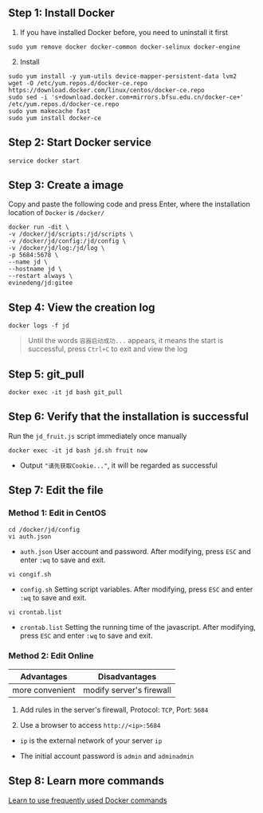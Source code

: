 ## Step 1: Install Docker

1. If you have installed Docker before, you need to uninstall it first

`sudo yum remove docker docker-common docker-selinux docker-engine`

2. Install

```
sudo yum install -y yum-utils device-mapper-persistent-data lvm2
wget -O /etc/yum.repos.d/docker-ce.repo https://download.docker.com/linux/centos/docker-ce.repo
sudo sed -i 's+download.docker.com+mirrors.bfsu.edu.cn/docker-ce+' /etc/yum.repos.d/docker-ce.repo
sudo yum makecache fast
sudo yum install docker-ce
```

## Step 2: Start Docker service

```
service docker start
```

## Step 3: Create a image

Copy and paste the following code and press Enter, where the installation location of `Docker` is `/docker/`

```
docker run -dit \
-v /docker/jd/scripts:/jd/scripts \
-v /docker/jd/config:/jd/config \
-v /docker/jd/log:/jd/log \
-p 5684:5678 \
--name jd \
--hostname jd \
--restart always \
evinedeng/jd:gitee
```

## Step 4: View the creation log

```
docker logs -f jd
```

> Until the words `容器启动成功...` appears, it means the start is successful, press `Ctrl+C` to exit and view the log

## Step 5: git_pull

```
docker exec -it jd bash git_pull
```

## Step 6: Verify that the installation is successful

Run the `jd_fruit.js` script immediately once manually

```
docker exec -it jd bash jd.sh fruit now
```

- Output `"请先获取Cookie..."`, it will be regarded as successful

## Step 7: Edit the file

### Method 1: Edit in CentOS

```
cd /docker/jd/config
vi auth.json
```

-  `auth.json` User account and password. After modifying, press `ESC` and enter `:wq` to save and exit.

```
vi congif.sh
```

- `config.sh` Setting script variables.  After modifying, press `ESC` and enter `:wq` to save and exit.

```
vi crontab.list
```

- `crontab.list` Setting the running time of the javascript.  After modifying, press `ESC` and enter `:wq` to save and exit.

### Method 2: Edit Online

|Advantages|Disadvantages|
|:-:|:-:|
|more convenient|modify server's firewall|

1. Add rules in the server's firewall, Protocol: `TCP`, Port: `5684`

2. Use a browser to access `http://<ip>:5684`

- `ip` is the external network of your server `ip`

- The initial account password is `admin` and `adminadmin`

## Step 8: Learn more commands

[Learn to use frequently used Docker commands](https://github.com/chiupam/Notes/blob/main/Docker/Command.md)

